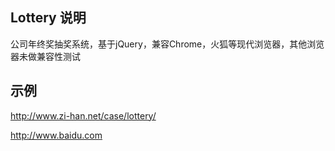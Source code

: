 ## Lottery 说明
公司年终奖抽奖系统，基于jQuery，兼容Chrome，火狐等现代浏览器，其他浏览器未做兼容性测试

## 示例
http://www.zi-han.net/case/lottery/

http://www.baidu.com
